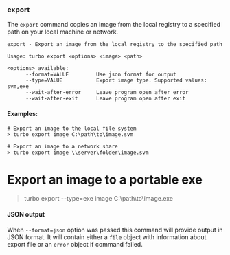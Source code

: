 ### export

The `export` command copies an image from the local registry to a specified path on your local machine or network. 

```
export - Export an image from the local registry to the specified path

Usage: turbo export <options> <image> <path>

<options> available:
      --format=VALUE         Use json format for output
      --type=VALUE           Export image type. Supported values: svm,exe
      --wait-after-error     Leave program open after error
      --wait-after-exit      Leave program open after exit
```

#### Examples:

```
# Export an image to the local file system
> turbo export image C:\path\to\image.svm

# Export an image to a network share
> turbo export image \\server\folder\image.svm
```

# Export an image to a portable exe
> turbo export --type=exe image C:\path\to\image.exe

#### JSON output

When `--format=json` option was passed this command will provide output in JSON format. It will contain either a `file` object with information about export file or an `error` object if command failed.